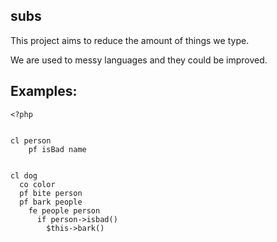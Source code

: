 ## subs


This project aims to reduce the amount of things we type.

We are used to messy languages and they could be improved.

## Examples:


```
<?php


cl person
	pf isBad name


cl dog
  co color
  pf bite person
  pf bark people
    fe people person
      if person->isbad()
        $this->bark()

```

